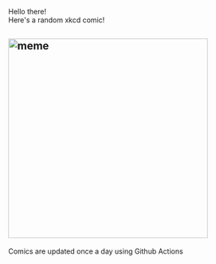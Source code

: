 Hello there! <br>Here's a random xkcd comic!<br>
## <img src="https://imgs.xkcd.com/comics/vomiting_emoji.png" alt="meme" width="400"/><br>
Comics are updated once a day using Github Actions